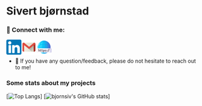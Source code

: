<h1>Sivert bjørnstad</h1>

<!--
<h2 align="center">
I'm a Full-Stack Web Developer 💻, Photographer 📸, and Designer 🎨!
</h2> 
-->

### 🤝 Connect with me:

<a href="https://www.linkedin.com/in/sivert-bj%C3%B8rnstad/"><img align="left" src="https://github.com/bjornsiv/bjornsiv/blob/main/images/linkedin.png" alt="Sivert Bjørnstad | LinkedIn" width="40px"/></a>
<a href="mailto:sivertbjorn@gmail.com"><img align="left" src="https://github.com/bjornsiv/bjornsiv/blob/main/images/gmail.png" alt="Sivert Bjørnstad | Gmail" width="40px"/></a>
<a href="https://www.sivert.priv.no"><img align="left" src="https://github.com/bjornsiv/bjornsiv/blob/main/images/web-link.png" alt="Sivert Bjørnstad | Web Page" width="40px"/></a>
</br>
</br>
- 💬 If you have any question/feedback, please do not hesitate to reach out to me!

### Some stats about my projects
[![Top Langs](https://github-readme-stats.vercel.app/api/top-langs/?username=bjornsiv&theme=nord&hide=makefile,cmake)]
[![bjornsiv's GitHub stats](https://github-readme-stats.vercel.app/api?username=bjornsiv&hide=issues&count_private=true&theme=nord)]

<!--
**bjornsiv/bjornsiv** is a ✨ _special_ ✨ repository because its `README.md` (this file) appears on your GitHub profile.

Here are some ideas to get you started:

- 🔭 I’m currently working on ...
- 🌱 I’m currently learning ...
- 👯 I’m looking to collaborate on ...
- 🤔 I’m looking for help with ...
- 💬 Ask me about ...
- 📫 How to reach me: ...
- 😄 Pronouns: ...
- ⚡ Fun fact: ...
-->
